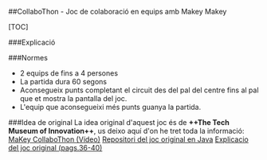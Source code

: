 ##CollaboThon - Joc de colaboració en equips amb Makey Makey

[TOC]

###Explicació


###Normes
- 2 equips de fins a 4 persones
- La partida dura 60 segons
- Aconsegueix punts completant el circuit des del pal del centre fins al pal que et mostra la pantalla del joc.
- L'equip que aconsegueixi més punts guanya la partida.


###Idea de original
La idea original d'aquest joc és de **++The Tech Museum of Innovation++**, us deixo aquí d'on he tret toda la informació:
[MaKey CollaboThon (Vídeo)](https://www.youtube.com/watch?v=5XjZ2MFmYjk "Video")
[Repositori del joc original en Java](https://github.com/kguglielmino/TheTech)
[Explicacio del joc original (pags.36-40)](http://www.thetech.org/MakerspaceTheTechBetaSamplerCookbook.pdf)